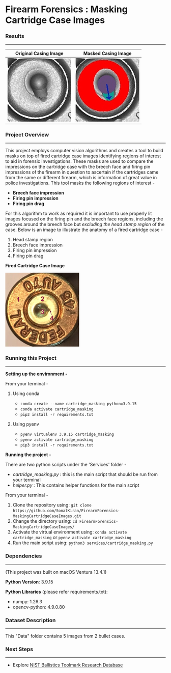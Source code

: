 # Firearm Forensics : Masking Cartridge Case Images


### Results
---
**Original Casing Image** | **Masked Casing Image**
:-------------------------:|:-------------------------:
![alt text](https://github.com/SonalKiran/FirearmForensics-MaskingCartridgeCaseImages/blob/master/resources/o_1.jpg) | ![alt text](https://github.com/SonalKiran/FirearmForensics-MaskingCartridgeCaseImages/blob/master/resources/masked_o_1.jpg)


### Project Overview
---
This project employs computer vision algorithms and creates a tool to build masks on top of fired cartridge case images identifying regions of interest to aid in forensic investigations. These masks are used to compare the impressions on the cartridge case with the breech face and firing pin impressions of the firearm in question to ascertain if the cartridges came from the same or different firearm, which is information of great value in police investigations. 
This tool masks the following regions of interest -

- **Breech face impression**
- **Firing pin impression**
- **Firing pin drag**

For this algorithm to work as required it is important to use properly lit images focused on the firing pin and the breech face regions, including the grooves around the breech face but *excluding the head stamp region* of the case. Below is an image to illustrate the anatomy of a fired cartridge case -

1. Head stamp region
2. Breech face impression
3. Firing pin impression
4. Firing pin drag


**Fired Cartridge Case Image**

![alt text](https://github.com/SonalKiran/FirearmForensics-MaskingCartridgeCaseImages/blob/master/resources/bullet_casing.jpg)


### Running this Project
---
**Setting up the environment -**

From your terminal -
1. Using conda
	- `conda create --name cartridge_masking python=3.9.15`
	- `conda activate cartridge_masking`
	- `pip3 install -r requirements.txt`

2. Using pyenv
	- `pyenv virtualenv 3.9.15 cartridge_masking`
	- `pyenv activate cartridge_masking`
	- `pip3 install -r requirements.txt`

**Running the project -**

There are two python scripts under the 'Services' folder -

- *cartridge_masking.py* : this is the main script that should be run from your terminal
- *helper.py* : This contains helper functions for the main script

From your terminal -
1. Clone the repository using: `git clone https://github.com/SonalKiran/FirearmForensics-MaskingCartridgeCaseImages.git`
2. Change the directory using: `cd FirearmForensics-MaskingCartridgeCaseImages/`
3. Activate the virtual environment using: `conda activate cartridge_masking` or `pyenv activate cartridge_masking`
4. Run the main script using: `python3 services/cartridge_masking.py`


### Dependencies
---
(This project was built on macOS Ventura 13.4.1)

**Python Version**: 3.9.15

**Python Libraries** (please refer requirements.txt):
- numpy: 1.26.3
- opencv-python: 4.9.0.80


### Dataset Description
---
This "Data" folder contains 5 images from 2 bullet cases.


### Next Steps
---
- Explore [NIST Ballistics Toolmark Research Database](https://tsapps.nist.gov/NRBTD/Studies/Studies/Details/a023199a-b9f3-4a1a-89e8-c94054a7cf61)






